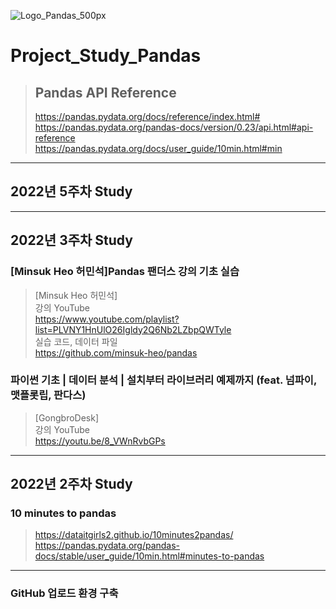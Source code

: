 ![Logo_Pandas_500px](https://user-images.githubusercontent.com/96277148/152209424-e2636ca2-3475-4498-ba0b-e0fa755705fc.png)

# Project_Study_Pandas
>## Pandas API Reference
>https://pandas.pydata.org/docs/reference/index.html# \
>https://pandas.pydata.org/pandas-docs/version/0.23/api.html#api-reference \
>https://pandas.pydata.org/docs/user_guide/10min.html#min

---
## 2022년 5주차 Study


---
## 2022년 3주차 Study

### [Minsuk Heo 허민석]Pandas 팬더스 강의 기초 실습
>[Minsuk Heo 허민석] \
>강의 YouTube \
>https://www.youtube.com/playlist?list=PLVNY1HnUlO26Igldy2Q6Nb2LZbpQWTyle \
>실습 코드, 데이터 파일 \
>https://github.com/minsuk-heo/pandas



### 파이썬 기초 | 데이터 분석 | 설치부터 라이브러리 예제까지 (feat. 넘파이, 맷플롯립, 판다스)
>[GongbroDesk] \
>강의 YouTube \
>https://youtu.be/8_VWnRvbGPs

---
## 2022년 2주차 Study

### 10 minutes to pandas 
>https://dataitgirls2.github.io/10minutes2pandas/ \
>https://pandas.pydata.org/pandas-docs/stable/user_guide/10min.html#minutes-to-pandas

---
### GitHub 업로드 환경 구축 
